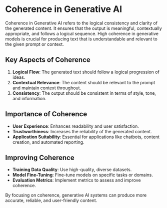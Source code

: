 # Coherence in Generative AI

Coherence in Generative AI refers to the logical consistency and clarity of the generated content. It ensures that the output is meaningful, contextually appropriate, and follows a logical sequence. High coherence in generative models is crucial for producing text that is understandable and relevant to the given prompt or context.

## Key Aspects of Coherence

1. **Logical Flow**: The generated text should follow a logical progression of ideas.
2. **Contextual Relevance**: The content should be relevant to the prompt and maintain context throughout.
3. **Consistency**: The output should be consistent in terms of style, tone, and information.

## Importance of Coherence

- **User Experience**: Enhances readability and user satisfaction.
- **Trustworthiness**: Increases the reliability of the generated content.
- **Application Suitability**: Essential for applications like chatbots, content creation, and automated reporting.

## Improving Coherence

- **Training Data Quality**: Use high-quality, diverse datasets.
- **Model Fine-Tuning**: Fine-tune models on specific tasks or domains.
- **Evaluation Metrics**: Implement metrics to assess and improve coherence.

By focusing on coherence, generative AI systems can produce more accurate, reliable, and user-friendly content.